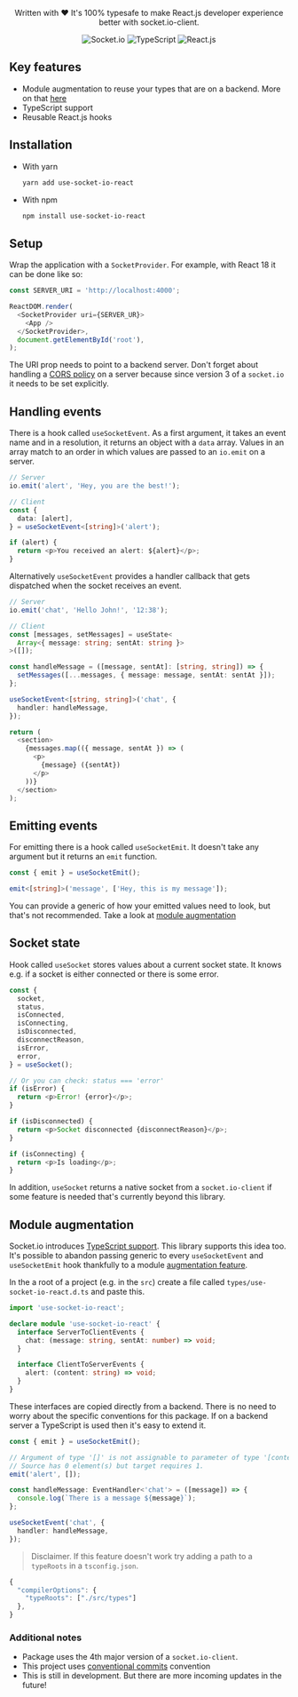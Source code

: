 <div align="center">
  <p>
  Written with ❤️ It's 100% typesafe to make React.js developer experience better with socket.io-client.
  </p>
  <img src="https://img.shields.io/badge/Socket.io-black?style=for-the-badge&logo=socket.io&badgeColor=010101" alt="Socket.io">
  <img src="https://img.shields.io/badge/TypeScript-007ACC?style=for-the-badge&logo=typescript&logoColor=white" alt="TypeScript">
  <img src="https://img.shields.io/badge/react-%2320232a.svg?style=for-the-badge&logo=react&logoColor=%2361DAFB" alt="React.js">

</div>

## Key features

- Module augmentation to reuse your types that are on a backend. More on that [here](#module-augmentation)
- TypeScript support
- Reusable React.js hooks

## Installation

- With yarn

  ```sh
  yarn add use-socket-io-react
  ```

- With npm

  ```sh
  npm install use-socket-io-react
  ```

## Setup

Wrap the application with a `SocketProvider`. For example, with React 18 it can be done like so:

```ts
const SERVER_URI = 'http://localhost:4000';

ReactDOM.render(
  <SocketProvider uri={SERVER_UR}>
    <App />
  </SocketProvider>,
  document.getElementById('root'),
);
```

The URI prop needs to point to a backend server. Don't forget about handling a [CORS policy](https://socket.io/docs/v4/handling-cors/#configuration) on a server because since version 3 of a `socket.io` it needs to be set explicitly.

## Handling events

There is a hook called `useSocketEvent`. As a first argument, it takes an event name and in a resolution, it returns an object with a `data` array. Values in an array match to an order in which values are passed to an `io.emit` on a server.

```ts
// Server
io.emit('alert', 'Hey, you are the best!');
```

```ts
// Client
const {
  data: [alert],
} = useSocketEvent<[string]>('alert');

if (alert) {
  return <p>You received an alert: ${alert}</p>;
}
```

Alternatively `useSocketEvent` provides a handler callback that gets dispatched when the socket receives an event.

```ts
// Server
io.emit('chat', 'Hello John!', '12:38');
```

```ts
// Client
const [messages, setMessages] = useState<
  Array<{ message: string; sentAt: string }>
>([]);

const handleMessage = ([message, sentAt]: [string, string]) => {
  setMessages([...messages, { message: message, sentAt: sentAt }]);
};

useSocketEvent<[string, string]>('chat', {
  handler: handleMessage,
});

return (
  <section>
    {messages.map(({ message, sentAt }) => (
      <p>
        {message} ({sentAt})
      </p>
    ))}
  </section>
);
```

## Emitting events

For emitting there is a hook called `useSocketEmit`. It doesn't take any argument but it returns an `emit` function.

```ts
const { emit } = useSocketEmit();

emit<[string]>('message', ['Hey, this is my message']);
```

You can provide a generic of how your emitted values need to look, but that's not recommended. Take a look at [module augmentation](#module-augmentation)

## Socket state

Hook called `useSocket` stores values about a current socket state. It knows e.g. if a socket is either connected or there is some error.

```ts
const {
  socket,
  status,
  isConnected,
  isConnecting,
  isDisconnected,
  disconnectReason,
  isError,
  error,
} = useSocket();

// Or you can check: status === 'error'
if (isError) {
  return <p>Error! {error}</p>;
}

if (isDisconnected) {
  return <p>Socket disconnected {disconnectReason}</p>;
}

if (isConnecting) {
  return <p>Is loading</p>;
}
```

In addition, `useSocket` returns a native socket from a `socket.io-client` if some feature is needed that's currently beyond this library.

<h2 id="module-augmentation">Module augmentation</h2>

Socket.io introduces [TypeScript support](https://socket.io/docs/v4/typescript/). This library supports this idea too. It's possible to abandon passing generic to every `useSocketEvent` and `useSocketEmit` hook thankfully to a module [augmentation feature](https://www.typescriptlang.org/docs/handbook/declaration-merging.html#module-augmentation).

In the a root of a project (e.g. in the `src`) create a file called `types/use-socket-io-react.d.ts` and paste this.

```ts
import 'use-socket-io-react';

declare module 'use-socket-io-react' {
  interface ServerToClientEvents {
    chat: (message: string, sentAt: number) => void;
  }

  interface ClientToServerEvents {
    alert: (content: string) => void;
  }
}
```

These interfaces are copied directly from a backend. There is no need to worry about the specific conventions for this package. If on a backend server a TypeScript is used then it's easy to extend it.

```ts
const { emit } = useSocketEmit();

// Argument of type '[]' is not assignable to parameter of type '[content: string]'.
// Source has 0 element(s) but target requires 1.
emit('alert', []);
```

```ts
const handleMessage: EventHandler<'chat'> = ([message]) => {
  console.log(`There is a message ${message}`);
};

useSocketEvent('chat', {
  handler: handleMessage,
});
```

> Disclaimer. If this feature doesn't work try adding a path to a `typeRoots` in a `tsconfig.json`.

```ts
{
  "compilerOptions": {
    "typeRoots": ["./src/types"]
  },
}
```

### Additional notes

- Package uses the 4th major version of a `socket.io-client`.
- This project uses [conventional commits](https://www.conventionalcommits.org/en/v1.0.0/) convention
- This is still in development. But there are more incoming updates in the future!
